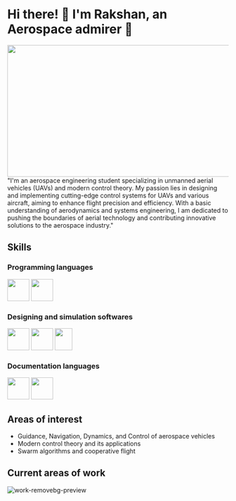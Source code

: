 # Hi there! 👋 I'm Rakshan, an Aerospace admirer 🚀

<img src = 'https://github.com/tech-lover-1510/tech-lover-1510/blob/main/banner1' height ="300" width="100000">
"I'm an aerospace engineering student specializing in unmanned aerial vehicles (UAVs) and modern control theory. My passion lies in designing and implementing cutting-edge control systems for UAVs and various aircraft, aiming to enhance flight precision and efficiency. With a basic understanding of aerodynamics and systems engineering, I am dedicated to pushing the boundaries of aerial technology and contributing innovative solutions to the aerospace industry."

## Skills
### Programming languages
<img src = 'https://github.com/tech-lover-1510/tech-lover-1510/blob/main/python.png' height ="50" width="50">  <img src = 'https://github.com/tech-lover-1510/tech-lover-1510/blob/main/matlab.png' height ="50" width="50">

### Designing and simulation softwares
<img src = 'https://github.com/tech-lover-1510/tech-lover-1510/blob/main/Autocad.png' height ="50" width="50">  <img src = 'https://github.com/tech-lover-1510/tech-lover-1510/blob/main/Solidworks.png' height ="50" width="50"> 
<img src = 'https://github.com/tech-lover-1510/tech-lover-1510/blob/main/gazebo.png' height ="50" width="40"> 
### Documentation languages
<img src = 'https://github.com/tech-lover-1510/tech-lover-1510/blob/main/tex.png' height ="50" width="50">  <img src = 'https://github.com/tech-lover-1510/tech-lover-1510/blob/main/word.png' height ="50" width="50">

## Areas of interest
- Guidance, Navigation, Dynamics, and Control of aerospace vehicles
- Modern control theory and its applications
- Swarm algorithms and cooperative flight

## Current areas of work

![work-removebg-preview](https://github.com/tech-lover-1510/tech-lover-1510/assets/136898779/b5b8b21b-500c-4080-8fb4-729c35c9f8eb)


